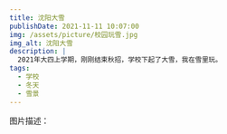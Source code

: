 ```yaml
---
title: 沈阳大雪
publishDate: 2021-11-11 10:07:00
img: /assets/picture/校园玩雪.jpg
img_alt: 沈阳大雪
description: |
  2021年大四上学期，刚刚结束秋招，学校下起了大雪，我在雪里玩。
tags:
  - 学校
  - 冬天
  - 雪景
---
```


图片描述：